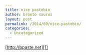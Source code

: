 ```yaml
---
title: nice pastebin
author: bronto saurus
layout: post
permalink: /2014/09/nice-pastebin/
categories:
  - Uncategorized
---
```

[http://bpaste.net][1]

 [1]: http://bpaste.net/